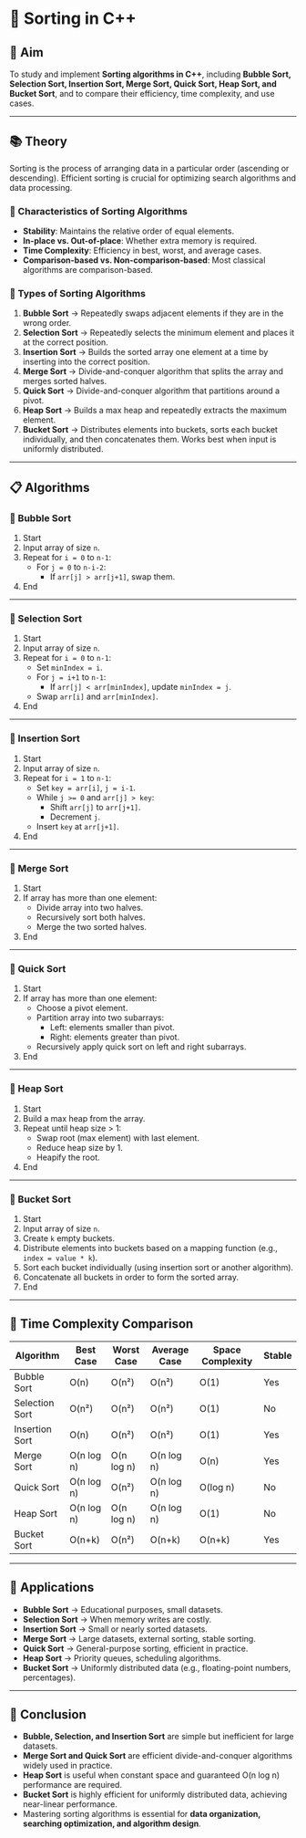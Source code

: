 
# 🔄 Sorting in C++

## 🎯 Aim  
To study and implement **Sorting algorithms in C++**, including **Bubble Sort, Selection Sort, Insertion Sort, Merge Sort, Quick Sort, Heap Sort, and Bucket Sort**, and to compare their efficiency, time complexity, and use cases.

---

## 📚 Theory  

Sorting is the process of arranging data in a particular order (ascending or descending). Efficient sorting is crucial for optimizing search algorithms and data processing.

### 🔑 Characteristics of Sorting Algorithms  
- **Stability**: Maintains the relative order of equal elements.  
- **In-place vs. Out-of-place**: Whether extra memory is required.  
- **Time Complexity**: Efficiency in best, worst, and average cases.  
- **Comparison-based vs. Non-comparison-based**: Most classical algorithms are comparison-based.  

### 🔄 Types of Sorting Algorithms  

1. **Bubble Sort** → Repeatedly swaps adjacent elements if they are in the wrong order.  
2. **Selection Sort** → Repeatedly selects the minimum element and places it at the correct position.  
3. **Insertion Sort** → Builds the sorted array one element at a time by inserting into the correct position.  
4. **Merge Sort** → Divide-and-conquer algorithm that splits the array and merges sorted halves.  
5. **Quick Sort** → Divide-and-conquer algorithm that partitions around a pivot.  
6. **Heap Sort** → Builds a max heap and repeatedly extracts the maximum element.  
7. **Bucket Sort** → Distributes elements into buckets, sorts each bucket individually, and then concatenates them. Works best when input is uniformly distributed.  

---

## 📋 Algorithms  

### 🧾 Bubble Sort  
1. Start  
2. Input array of size `n`.  
3. Repeat for `i = 0` to `n-1`:  
   - For `j = 0` to `n-i-2`:  
     - If `arr[j] > arr[j+1]`, swap them.  
4. End  

---

### 🧾 Selection Sort  
1. Start  
2. Input array of size `n`.  
3. Repeat for `i = 0` to `n-1`:  
   - Set `minIndex = i`.  
   - For `j = i+1` to `n-1`:  
     - If `arr[j] < arr[minIndex]`, update `minIndex = j`.  
   - Swap `arr[i]` and `arr[minIndex]`.  
4. End  

---

### 🧾 Insertion Sort  
1. Start  
2. Input array of size `n`.  
3. Repeat for `i = 1` to `n-1`:  
   - Set `key = arr[i]`, `j = i-1`.  
   - While `j >= 0` and `arr[j] > key`:  
     - Shift `arr[j]` to `arr[j+1]`.  
     - Decrement `j`.  
   - Insert `key` at `arr[j+1]`.  
4. End  

---

### 🧾 Merge Sort  
1. Start  
2. If array has more than one element:  
   - Divide array into two halves.  
   - Recursively sort both halves.  
   - Merge the two sorted halves.  
3. End  

---

### 🧾 Quick Sort  
1. Start  
2. If array has more than one element:  
   - Choose a pivot element.  
   - Partition array into two subarrays:  
     - Left: elements smaller than pivot.  
     - Right: elements greater than pivot.  
   - Recursively apply quick sort on left and right subarrays.  
3. End  

---

### 🧾 Heap Sort  
1. Start  
2. Build a max heap from the array.  
3. Repeat until heap size > 1:  
   - Swap root (max element) with last element.  
   - Reduce heap size by 1.  
   - Heapify the root.  
4. End  

---

### 🧾 Bucket Sort  
1. Start  
2. Input array of size `n`.  
3. Create `k` empty buckets.  
4. Distribute elements into buckets based on a mapping function (e.g., `index = value * k`).  
5. Sort each bucket individually (using insertion sort or another algorithm).  
6. Concatenate all buckets in order to form the sorted array.  
7. End  

---

## 🧩 Time Complexity Comparison  

| Algorithm       | Best Case | Worst Case | Average Case | Space Complexity | Stable |
|-----------------|-----------|------------|--------------|------------------|--------|
| Bubble Sort     | O(n)      | O(n²)      | O(n²)        | O(1)             | Yes    |
| Selection Sort  | O(n²)     | O(n²)      | O(n²)        | O(1)             | No     |
| Insertion Sort  | O(n)      | O(n²)      | O(n²)        | O(1)             | Yes    |
| Merge Sort      | O(n log n)| O(n log n) | O(n log n)   | O(n)             | Yes    |
| Quick Sort      | O(n log n)| O(n²)      | O(n log n)   | O(log n)         | No     |
| Heap Sort       | O(n log n)| O(n log n) | O(n log n)   | O(1)             | No     |
| Bucket Sort     | O(n+k)    | O(n²)      | O(n+k)       | O(n+k)           | Yes    |

---

## 🚀 Applications  

- **Bubble Sort** → Educational purposes, small datasets.  
- **Selection Sort** → When memory writes are costly.  
- **Insertion Sort** → Small or nearly sorted datasets.  
- **Merge Sort** → Large datasets, external sorting, stable sorting.  
- **Quick Sort** → General-purpose sorting, efficient in practice.  
- **Heap Sort** → Priority queues, scheduling algorithms.  
- **Bucket Sort** → Uniformly distributed data (e.g., floating-point numbers, percentages).  

---

## 🧠 Conclusion  

- **Bubble, Selection, and Insertion Sort** are simple but inefficient for large datasets.  
- **Merge Sort and Quick Sort** are efficient divide-and-conquer algorithms widely used in practice.  
- **Heap Sort** is useful when constant space and guaranteed O(n log n) performance are required.  
- **Bucket Sort** is highly efficient for uniformly distributed data, achieving near-linear performance.  
- Mastering sorting algorithms is essential for **data organization, searching optimization, and algorithm design**.

